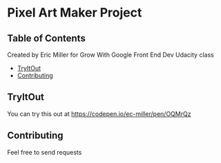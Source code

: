 # Pixel Art Maker Project

## Table of Contents

Created by Eric Miller for Grow With Google Front End Dev Udacity class

* [TryItOut](#TryItOut)
* [Contributing](#contributing)

## TryItOut

You can try this out at https://codepen.io/ec-miller/pen/OQMrQz

## Contributing

Feel free to send requests
